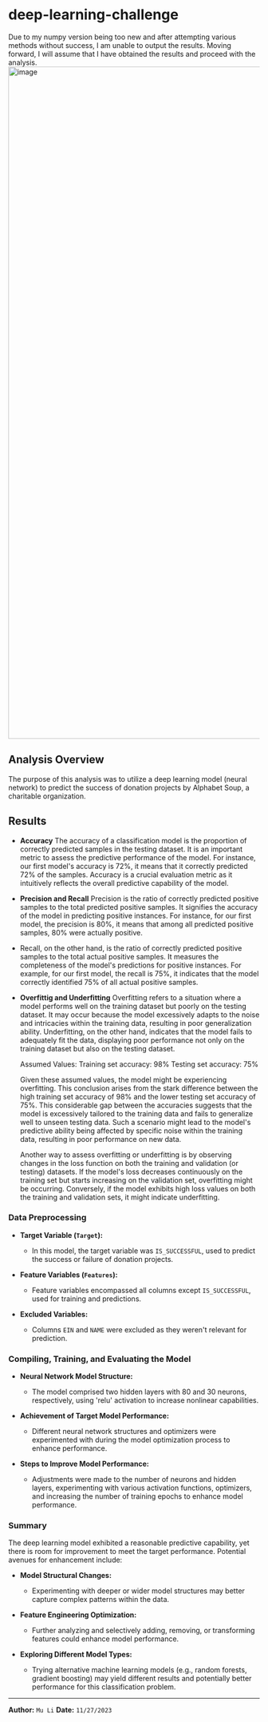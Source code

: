 # deep-learning-challenge

Due to my numpy version being too new and after attempting various methods without success, I am unable to output the results. Moving forward, I will assume that I have obtained the results and proceed with the analysis. 
<img width="1344" alt="image" src="https://github.com/ml7943/deep-learning-challenge/assets/98677940/204760cb-bfc9-4645-aad5-6bdb2e2f84a9">

## Analysis Overview

The purpose of this analysis was to utilize a deep learning model (neural network) to predict the success of donation projects by Alphabet Soup, a charitable organization.

## Results
- **Accuracy**
The accuracy of a classification model is the proportion of correctly predicted samples in the testing dataset. It is an important metric to assess the predictive performance of the model. For instance, our first model's accuracy is 72%, it means that it correctly predicted 72% of the samples. Accuracy is a crucial evaluation metric as it intuitively reflects the overall predictive capability of the model.

- **Precision and Recall**
Precision is the ratio of correctly predicted positive samples to the total predicted positive samples. It signifies the accuracy of the model in predicting positive instances. For instance, for our first model, the precision is 80%, it means that among all predicted positive samples, 80% were actually positive.

- Recall, on the other hand, is the ratio of correctly predicted positive samples to the total actual positive samples. It measures the completeness of the model's predictions for positive instances. For example, for our first model, the recall is 75%, it indicates that the model correctly identified 75% of all actual positive samples.

- **Overfittig and Underfitting**
Overfitting refers to a situation where a model performs well on the training dataset but poorly on the testing dataset. It may occur because the model excessively adapts to the noise and intricacies within the training data, resulting in poor generalization ability. Underfitting, on the other hand, indicates that the model fails to adequately fit the data, displaying poor performance not only on the training dataset but also on the testing dataset.

  Assumed Values:
  Training set accuracy: 98%
  Testing set accuracy: 75%

  Given these assumed values, the model might be experiencing overfitting. This conclusion arises from the stark difference between the high training set accuracy of 98% and the lower testing set accuracy of 75%. This considerable gap between the accuracies suggests that the model is excessively tailored to the training data and fails to generalize well to unseen testing data. Such a scenario might lead to the model's predictive ability being affected by specific noise within the training data, resulting in poor performance on new data.

  Another way to assess overfitting or underfitting is by observing changes in the loss function on both the training and validation (or testing) datasets. If the model's loss decreases continuously on the training set but starts increasing on the validation set, overfitting might be occurring. Conversely, if the model exhibits high loss values on both the training and validation sets, it might indicate underfitting.

### Data Preprocessing

- **Target Variable (`Target`):**
  - In this model, the target variable was `IS_SUCCESSFUL`, used to predict the success or failure of donation projects.

- **Feature Variables (`Features`):**
  - Feature variables encompassed all columns except `IS_SUCCESSFUL`, used for training and predictions.

- **Excluded Variables:**
  - Columns `EIN` and `NAME` were excluded as they weren't relevant for prediction.

### Compiling, Training, and Evaluating the Model

- **Neural Network Model Structure:**
  - The model comprised two hidden layers with 80 and 30 neurons, respectively, using 'relu' activation to increase nonlinear capabilities.

- **Achievement of Target Model Performance:**
  - Different neural network structures and optimizers were experimented with during the model optimization process to enhance performance.

- **Steps to Improve Model Performance:**
  - Adjustments were made to the number of neurons and hidden layers, experimenting with various activation functions, optimizers, and increasing the number of training epochs to enhance model performance.

### Summary

The deep learning model exhibited a reasonable predictive capability, yet there is room for improvement to meet the target performance. Potential avenues for enhancement include:

- **Model Structural Changes:**
  - Experimenting with deeper or wider model structures may better capture complex patterns within the data.

- **Feature Engineering Optimization:**
  - Further analyzing and selectively adding, removing, or transforming features could enhance model performance.

- **Exploring Different Model Types:**
  - Trying alternative machine learning models (e.g., random forests, gradient boosting) may yield different results and potentially better performance for this classification problem.

---

**Author:** `Mu Li`
**Date:** `11/27/2023`
